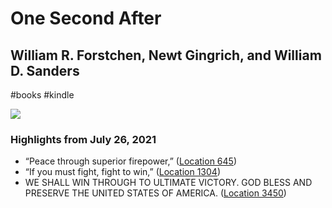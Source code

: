 # One Second After

## William R. Forstchen, Newt Gingrich, and William D. Sanders

#books
#kindle

![](https://images-na.ssl-images-amazon.com/images/I/51QWrQ01RDL._SL2000_.jpg)

### Highlights from July 26, 2021

- “Peace through superior firepower,” ([Location 645](https://readwise.io/to_kindle?action=open&asin=B002LATV16&location=645))
- “If you must fight, fight to win,” ([Location 1304](https://readwise.io/to_kindle?action=open&asin=B002LATV16&location=1304))
- WE SHALL WIN THROUGH TO ULTIMATE VICTORY. GOD BLESS AND PRESERVE THE UNITED STATES OF AMERICA. ([Location 3450](https://readwise.io/to_kindle?action=open&asin=B002LATV16&location=3450))
